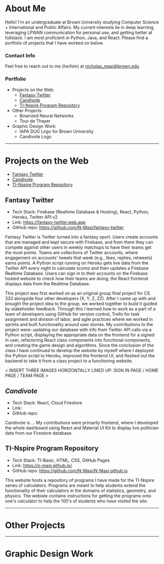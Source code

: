 # About Me

Hello! I'm an undergraduate at Brown University studying Computer Science + International and Public Affairs. My current interests lie in deep learning, leveraging LPWAN communication for personal use, and getting better at fullstack. I am most proficient in Python, Java, and React. Please find a portfolio of projects that I have worked on below.

### Contact Info
Feel free to reach out to me (he/him) at nicholas_masi@brown.edu

### Portfolio
* Projects on the Web:
  * [Fantasy Twitter](#fantasy-twitter)
  * [Candivote](#candivote)
  * [TI-Nspire Program Repository](#ti-nspire-program-repository)
* Other Projects:
  * Binarized Neural Networks
  * Tour de Thayer
* Graphic Design Work:
  * IAPA DUG Logo for Brown University
  * Candivote Logo
----
# Projects on the Web
* [Fantasy Twitter](#fantasy-twitter)
* [Candivote](#candivote)
* [TI-Nspire Program Repository](#ti-nspire-program-repository)

## Fantasy Twitter
* Tech Stack: Firebase (Realtime Database & Hosting), React, Python, Heroku, Twitter API v2
* Link: https://fantasy-twitter.web.app
* GitHub repo: https://github.com/N-Masi/fantasy-twitter

Fantasy Twitter is Twitter turned into a fantasy sport. Users create accounts that are managed and kept secure with Firebase, and from there they can compete against other users in weekly matchups to have their teams get the most points. Teams are collections of Twitter accounts, where engagement on accounts' tweets that week (e.g., likes, replies, retweets) earns points. A Python script running on Heroku gets live data from the Twitter API every night to calculate scores and then updates a Firebase Realtime Database. Users can sign in to their accounts on the Firebase hosted website to check how their teams are doing; the React frontend displays data from the Realtime Database.

This project was first worked on as an original group final project for CS 320 alongside four other developers (X, Y, Z, ZZ). After I came up with and brought the project idea to the group, we worked together to build it guided by stakeholder feedback. Through this I learned how to work as a part of a team of developers using GitHub for version control, Trello for task assignment and division of labor, and agile practices where we worked in sprints and built functionality around user stories. My contributions to the project were: updating our database with info from Twitter API calls via a Python script, displaying the appropriate data on the frontend for a signed in user, refactoring React class components into functional components, and creating the game design and algorithms. Since the conclusion of the class I have continued to develop the website by myself where I deployed the Python script to Heroku, improved the frontend UI, and fleshed out the backend to take it from a class project to a functioning website.

< INSERT THREE IMAGES HORIZONTALLY LINED UP: SIGN IN PAGE / HOME PAGE / TEAM PAGE >

## _Candivote_
* Tech Stack: React, Cloud Firestore
* Link:
* GitHub repo:

Candivote is ... My contributions were primarily frontend, where I developed the whole dashboard using React and Material UI Kit to display live politician data from our Firestore database.

## TI-Nspire Program Repository
* Tech Stack: TI-Basic, HTML, CSS, GitHub Pages
* Link: https://n-masi.github.io/
* GitHub repo: https://github.com/N-Masi/N-Masi.github.io

This website hosts a repository of programs I have made for the TI-Nspire series of calculators. Programs are meant to help students extend the functionality of their calculators in the domains of statistics, geometry, and physics. The webiste contains instructions for getting the programs onto one's calculator to help the 100's of students who have visited the site.

----
# Other Projects

----
# Graphic Design Work
